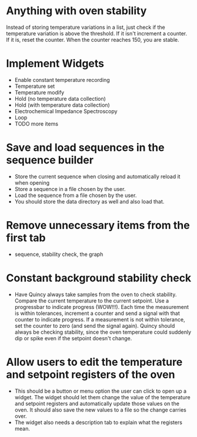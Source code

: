 # Anything with oven stability
Instead of storing temperature variations in a list, just check if the temperature variation is above the threshold. If it isn't increment a counter. If it is, reset the counter. When the counter reaches 150, you are stable.

# Implement Widgets
- Enable constant temperature recording
- Temperature set
- Temperature modify
- Hold (no temperature data collection)
- Hold (with temperature data collection)
- Electrochemical Impedance Spectroscopy
- Loop
- TODO more items

# Save and load sequences in the sequence builder
- Store the current sequence when closing and automatically reload it when opening
- Store a sequence in a file chosen by the user.
- Load the sequence from a file chosen by the user.
- You should store the data directory as well and also load that.

# Remove unnecessary items from the first tab
- sequence, stability check, the graph

# Constant background stability check
- Have Quincy always take samples from the oven to check stability. Compare the current temperature to the current setpoint. Use a progressbar to indicate progress (WOW!!!). Each time the measurement is within tolerances, increment a counter and send a signal with that counter to indicate progress. If a measurement is not within tolerance, set the counter to zero (and send the signal again). Quincy should always be checking stability, since the oven temperature could suddenly dip or spike even if the setpoint doesn't change.

# Allow users to edit the temperature and setpoint registers of the oven
- This should be a button or menu option the user can click to open up a widget. The widget should let them change the value of the temperature and setpoint registers and automatically update those values on the oven. It should also save the new values to a file so the change carries over.
- The widget also needs a description tab to explain what the registers mean.